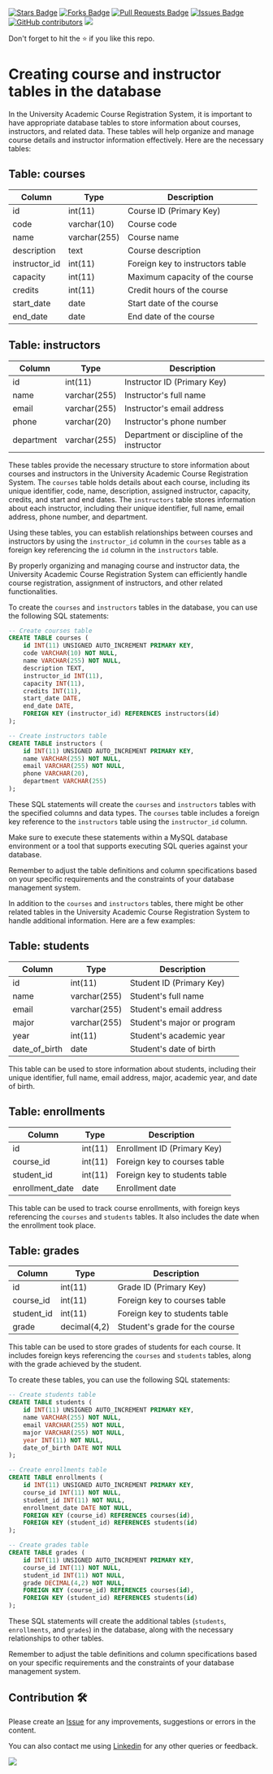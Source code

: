 <a href="https://github.com/drshahizan/learn-php/stargazers"><img src="https://img.shields.io/github/stars/drshahizan/learn-php" alt="Stars Badge"/></a>
<a href="https://github.com/drshahizan/learn-php/network/members"><img src="https://img.shields.io/github/forks/drshahizan/learn-php" alt="Forks Badge"/></a>
<a href="https://github.com/drshahizan/learn-php/pulls"><img src="https://img.shields.io/github/issues-pr/drshahizan/learn-php" alt="Pull Requests Badge"/></a>
<a href="https://github.com/drshahizan/learn-php/issues"><img src="https://img.shields.io/github/issues/drshahizan/learn-php" alt="Issues Badge"/></a>
<a href="https://github.com/drshahizan/learn-php/graphs/contributors"><img alt="GitHub contributors" src="https://img.shields.io/github/contributors/drshahizan/learn-php?color=2b9348"></a>
![](https://visitor-badge.glitch.me/badge?page_id=drshahizan/learn-php)

Don't forget to hit the :star: if you like this repo.

# Creating course and instructor tables in the database

In the University Academic Course Registration System, it is important to have appropriate database tables to store information about courses, instructors, and related data. These tables will help organize and manage course details and instructor information effectively. Here are the necessary tables:

## Table: courses

| Column         | Type          | Description                           |
| -------------- | ------------- | ------------------------------------- |
| id             | int(11)       | Course ID (Primary Key)               |
| code           | varchar(10)   | Course code                           |
| name           | varchar(255)  | Course name                           |
| description    | text          | Course description                    |
| instructor_id  | int(11)       | Foreign key to instructors table       |
| capacity       | int(11)       | Maximum capacity of the course         |
| credits        | int(11)       | Credit hours of the course             |
| start_date     | date          | Start date of the course               |
| end_date       | date          | End date of the course                 |

## Table: instructors

| Column         | Type          | Description                           |
| -------------- | ------------- | ------------------------------------- |
| id             | int(11)       | Instructor ID (Primary Key)            |
| name           | varchar(255)  | Instructor's full name                 |
| email          | varchar(255)  | Instructor's email address             |
| phone          | varchar(20)   | Instructor's phone number              |
| department     | varchar(255)  | Department or discipline of the instructor |

These tables provide the necessary structure to store information about courses and instructors in the University Academic Course Registration System. The `courses` table holds details about each course, including its unique identifier, code, name, description, assigned instructor, capacity, credits, and start and end dates. The `instructors` table stores information about each instructor, including their unique identifier, full name, email address, phone number, and department.

Using these tables, you can establish relationships between courses and instructors by using the `instructor_id` column in the `courses` table as a foreign key referencing the `id` column in the `instructors` table.

By properly organizing and managing course and instructor data, the University Academic Course Registration System can efficiently handle course registration, assignment of instructors, and other related functionalities.

To create the `courses` and `instructors` tables in the database, you can use the following SQL statements:

```sql
-- Create courses table
CREATE TABLE courses (
    id INT(11) UNSIGNED AUTO_INCREMENT PRIMARY KEY,
    code VARCHAR(10) NOT NULL,
    name VARCHAR(255) NOT NULL,
    description TEXT,
    instructor_id INT(11),
    capacity INT(11),
    credits INT(11),
    start_date DATE,
    end_date DATE,
    FOREIGN KEY (instructor_id) REFERENCES instructors(id)
);

-- Create instructors table
CREATE TABLE instructors (
    id INT(11) UNSIGNED AUTO_INCREMENT PRIMARY KEY,
    name VARCHAR(255) NOT NULL,
    email VARCHAR(255) NOT NULL,
    phone VARCHAR(20),
    department VARCHAR(255)
);
```

These SQL statements will create the `courses` and `instructors` tables with the specified columns and data types. The `courses` table includes a foreign key reference to the `instructors` table using the `instructor_id` column.

Make sure to execute these statements within a MySQL database environment or a tool that supports executing SQL queries against your database.

Remember to adjust the table definitions and column specifications based on your specific requirements and the constraints of your database management system.

In addition to the `courses` and `instructors` tables, there might be other related tables in the University Academic Course Registration System to handle additional information. Here are a few examples:

## Table: students

| Column       | Type         | Description                   |
|--------------|--------------|-------------------------------|
| id           | int(11)      | Student ID (Primary Key)      |
| name         | varchar(255) | Student's full name           |
| email        | varchar(255) | Student's email address       |
| major        | varchar(255) | Student's major or program    |
| year         | int(11)      | Student's academic year       |
| date_of_birth| date         | Student's date of birth       |

This table can be used to store information about students, including their unique identifier, full name, email address, major, academic year, and date of birth.

## Table: enrollments

| Column       | Type         | Description                   |
|--------------|--------------|-------------------------------|
| id           | int(11)      | Enrollment ID (Primary Key)   |
| course_id    | int(11)      | Foreign key to courses table  |
| student_id   | int(11)      | Foreign key to students table |
| enrollment_date | date       | Enrollment date               |

This table can be used to track course enrollments, with foreign keys referencing the `courses` and `students` tables. It also includes the date when the enrollment took place.

## Table: grades

| Column       | Type         | Description                   |
|--------------|--------------|-------------------------------|
| id           | int(11)      | Grade ID (Primary Key)        |
| course_id    | int(11)      | Foreign key to courses table  |
| student_id   | int(11)      | Foreign key to students table |
| grade        | decimal(4,2) | Student's grade for the course |

This table can be used to store grades of students for each course. It includes foreign keys referencing the `courses` and `students` tables, along with the grade achieved by the student.

To create these tables, you can use the following SQL statements:

```sql
-- Create students table
CREATE TABLE students (
    id INT(11) UNSIGNED AUTO_INCREMENT PRIMARY KEY,
    name VARCHAR(255) NOT NULL,
    email VARCHAR(255) NOT NULL,
    major VARCHAR(255) NOT NULL,
    year INT(11) NOT NULL,
    date_of_birth DATE NOT NULL
);

-- Create enrollments table
CREATE TABLE enrollments (
    id INT(11) UNSIGNED AUTO_INCREMENT PRIMARY KEY,
    course_id INT(11) NOT NULL,
    student_id INT(11) NOT NULL,
    enrollment_date DATE NOT NULL,
    FOREIGN KEY (course_id) REFERENCES courses(id),
    FOREIGN KEY (student_id) REFERENCES students(id)
);

-- Create grades table
CREATE TABLE grades (
    id INT(11) UNSIGNED AUTO_INCREMENT PRIMARY KEY,
    course_id INT(11) NOT NULL,
    student_id INT(11) NOT NULL,
    grade DECIMAL(4,2) NOT NULL,
    FOREIGN KEY (course_id) REFERENCES courses(id),
    FOREIGN KEY (student_id) REFERENCES students(id)
);
```

These SQL statements will create the additional tables (`students`, `enrollments`, and `grades`) in the database, along with the necessary relationships to other tables.

Remember to adjust the table definitions and column specifications based on your specific requirements and the constraints of your database management system.

## Contribution 🛠️
Please create an [Issue](https://github.com/drshahizan/learn-php/issues) for any improvements, suggestions or errors in the content.

You can also contact me using [Linkedin](https://www.linkedin.com/in/drshahizan/) for any other queries or feedback.

![](https://komarev.com/ghpvc/?username=drshahizan&label=Views&color=0e75b6&style=flat)

